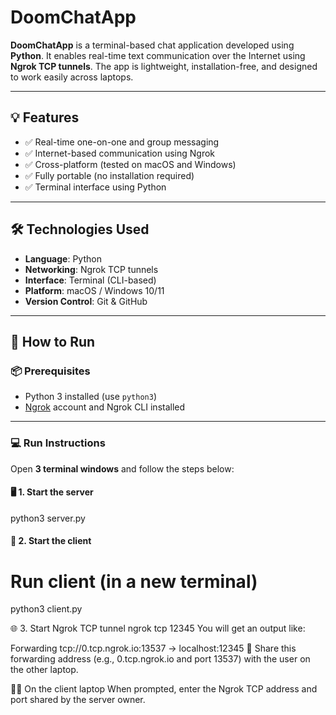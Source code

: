 # DoomChatApp

**DoomChatApp** is a terminal-based chat application developed using **Python**. It enables real-time text communication over the Internet using **Ngrok TCP tunnels**. The app is lightweight, installation-free, and designed to work easily across laptops.

---

## 💡 Features

- ✅ Real-time one-on-one and group messaging
- ✅ Internet-based communication using Ngrok
- ✅ Cross-platform (tested on macOS and Windows)
- ✅ Fully portable (no installation required)
- ✅ Terminal interface using Python

---

## 🛠️ Technologies Used

- **Language**: Python
- **Networking**: Ngrok TCP tunnels
- **Interface**: Terminal (CLI-based)
- **Platform**: macOS / Windows 10/11
- **Version Control**: Git & GitHub

---

## 🚀 How to Run

### 📦 Prerequisites

- Python 3 installed (use `python3`)
- [Ngrok](https://ngrok.com/) account and Ngrok CLI installed

---

### 💻 Run Instructions

Open **3 terminal windows** and follow the steps below:

#### 🖥️ 1. Start the server


python3 server.py

#### 💬 2. Start the client
# Run client (in a new terminal)
python3 client.py

🌐 3. Start Ngrok TCP tunnel
ngrok tcp 12345
You will get an output like:


Forwarding tcp://0.tcp.ngrok.io:13537 -> localhost:12345
🔗 Share this forwarding address (e.g., 0.tcp.ngrok.io and port 13537) with the user on the other laptop.

🧑‍💻 On the client laptop
When prompted, enter the Ngrok TCP address and port shared by the server owner.

